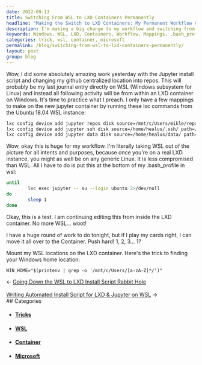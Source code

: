 ```yaml
---
date: 2022-09-13
title: Switching From WSL to LXD Containers Permanently
headline: "Making the Switch to LXD Containers: My Permanent Workflow Change"
description: I'm making a big change to my workflow and switching from Windows Subsystem for Linux (WSL) to LXD Containers on Windows. I've set up the mappings and added a command to my .bash_profile in WSL, and now I'm testing to make sure it's working. I'm hoping to move all my work over to the Container, and I've even figured out a trick to find the Windows home location. Come read my blog post to find out more!
keywords: Windows, WSL, LXD, Containers, Workflow, Mappings, .bash_profile, Testing, Move, Trick, Home, Location
categories: trick, wsl, container, microsoft
permalink: /blog/switching-from-wsl-to-lxd-containers-permanently/
layout: post
group: blog
---
```



Wow, I did some absolutely amazing work yesterday with the Jupyter install
script and changing my github centralized location into repos. This will
probably be my last journal entry directly on WSL (Windows subsystem for Linux)
and instead all following activity will be from within an LXD container on
Windows. It's time to practice what I preach. I only have a few mappings to
make on the new jupyter container by running these lxc commands from the Ubuntu
18.04 WSL instance:

```bash
lxc config device add jupyter repos disk source=/mnt/c/Users/mikle/repos path=/home/ubuntu/repos
lxc config device add jupyter ssh disk source=/home/healus/.ssh/ path=/home/ubuntu/.ssh/
lxc config device add jupyter data disk source=/home/healus/data/ path=/home/ubuntu/data/
```

Wow, okay this is huge for my workflow. I'm literally taking WSL out of the
picture for all intents and purposes, because once you're on a real LXD
instance, you might as well be on any generic Linux. It is less compromised
than WSL. All I have to do is put this at the bottom of my .bash_profile in
wsl:

```bash
until
        lxc exec jupyter -- su --login ubuntu 2>/dev/null
do
        sleep 1
done
```

Okay, this is a test. I am continuing editing this from inside the LXD
container. No more WSL... woot!

I have a huge round of work to do tonight, but if I play my cards right, I can
move it all over to the Container. Push hard! 1, 2, 3... 1?

Mount my WSL locations on the LXD container. Here's the trick to finding your
Windows home location:

    WIN_HOME="$(printenv | grep -o '/mnt/c/Users/[a-zA-Z]*/')"


<div class="arrow-links"><div class="post-nav-prev"><span class="arrow">&larr;&nbsp;</span><a href="/blog/going-down-the-wsl-to-lxd-install-script-rabbit-hole/">Going Down the WSL to LXD Install Script Rabbit Hole</a></div> &nbsp; <div class="post-nav-next"><a href="/blog/writing-automated-install-script-for-lxd-jupyter-on-wsl/">Writing Automated Install Script for LXD & Jupyter on WSL</a><span class="arrow">&nbsp;&rarr;</span></div></div>
## Categories

<ul>
<li><h4><a href='/trick/'>Tricks</a></h4></li>
<li><h4><a href='/wsl/'>WSL</a></h4></li>
<li><h4><a href='/container/'>Container</a></h4></li>
<li><h4><a href='/microsoft/'>Microsoft</a></h4></li></ul>